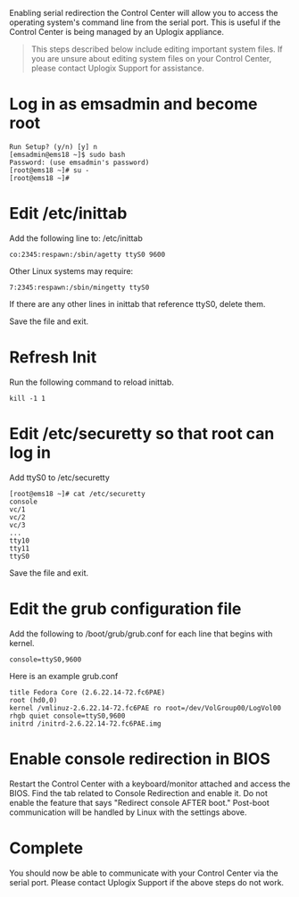 <!-- 5.4 -->

Enabling serial redirection the Control Center will allow you to access the operating system's command line from the serial port. This is useful if the Control Center is being managed by an Uplogix appliance.

> This steps described below include editing important system files. If you are unsure about editing system files on your Control Center, please contact Uplogix Support for assistance.

# Log in as emsadmin and become root

```
Run Setup? (y/n) [y] n
[emsadmin@ems18 ~]$ sudo bash
Password: (use emsadmin's password)
[root@ems18 ~]# su -
[root@ems18 ~]#
```

# Edit /etc/inittab

Add the following line to: /etc/inittab

```
co:2345:respawn:/sbin/agetty ttyS0 9600
```

Other Linux systems may require:

```
7:2345:respawn:/sbin/mingetty ttyS0
```

If there are any other lines in inittab that reference ttyS0, delete them.

Save the file and exit.

# Refresh Init

Run the following command to reload inittab.

```
kill -1 1
```

# Edit /etc/securetty so that root can log in

Add ttyS0 to /etc/securetty

```
[root@ems18 ~]# cat /etc/securetty
console
vc/1
vc/2
vc/3
...
tty10
tty11
ttyS0
```

Save the file and exit.

# Edit the grub configuration file

Add the following to /boot/grub/grub.conf for each line that begins with kernel.

```
console=ttyS0,9600
```

Here is an example grub.conf

```
title Fedora Core (2.6.22.14-72.fc6PAE)
root (hd0,0)
kernel /vmlinuz-2.6.22.14-72.fc6PAE ro root=/dev/VolGroup00/LogVol00 rhgb quiet console=ttyS0,9600
initrd /initrd-2.6.22.14-72.fc6PAE.img
```

# Enable console redirection in BIOS

Restart the Control Center with a keyboard/monitor attached and access the BIOS. Find the tab related to Console Redirection and enable it. Do not enable the feature that says "Redirect console AFTER boot." Post-boot communication will be handled by Linux with the settings above.

# Complete

You should now be able to communicate with your Control Center via the serial port. Please contact Uplogix Support if the above steps do not work.